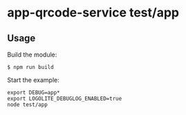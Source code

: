 # app-qrcode-service test/app

## Usage

Build the module:

```shell
$ npm run build
```

Start the example:

```shell
export DEBUG=app*
export LOGOLITE_DEBUGLOG_ENABLED=true
node test/app
```
